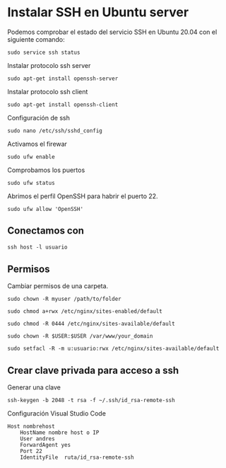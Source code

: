 # Instalar SSH en Ubuntu server

Podemos comprobar el estado del servicio SSH en Ubuntu 20.04 con el siguiente comando:

``` shell
sudo service ssh status
```

Instalar protocolo ssh server

``` shell
sudo apt-get install openssh-server
```

Instalar protocolo ssh client

``` shell
sudo apt-get install openssh-client
```

Configuración de ssh

``` shell
sudo nano /etc/ssh/sshd_config
```

Activamos el firewar

``` shell
sudo ufw enable
```

Comprobamos los puertos

``` shell
sudo ufw status
```

Abrimos el perfil OpenSSH para habrir el puerto 22.

``` shell
sudo ufw allow 'OpenSSH'
```

## Conectamos con

``` ps
ssh host -l usuario
```

## Permisos

Cambiar permisos de una carpeta.

``` shell
sudo chown -R myuser /path/to/folder
```

``` shell
sudo chmod a+rwx /etc/nginx/sites-enabled/default
```

``` shell
sudo chmod -R 0444 /etc/nginx/sites-available/default
```

``` shell
sudo chown -R $USER:$USER /var/www/your_domain
```

``` shell
sudo setfacl -R -m u:usuario:rwx /etc/nginx/sites-available/default
```

## Crear clave privada para acceso a ssh

Generar una clave

``` shell
ssh-keygen -b 2048 -t rsa -f ~/.ssh/id_rsa-remote-ssh
```

Configuración Visual Studio Code

``` config
Host nombrehost
    HostName nombre host o IP
    User andres
    ForwardAgent yes
    Port 22
    IdentityFile  ruta/id_rsa-remote-ssh
```
